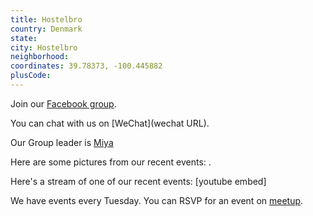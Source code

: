 ```yaml
---
title: Hostelbro
country: Denmark
state: 
city: Hostelbro
neighborhood: 
coordinates: 39.78373, -100.445882
plusCode:
---
```

Join our [Facebook group](https://www.facebook.com/groups/Free.Code.Camp.Holstebro).

You can chat with us on [WeChat](wechat URL).

Our Group leader is [Miya](freecodecamp.org/miya)

Here are some pictures from our recent events:
![]().

Here's a stream of one of our recent events:
[youtube embed]

We have events every Tuesday. You can RSVP for an event on [meetup](meetupurl).
